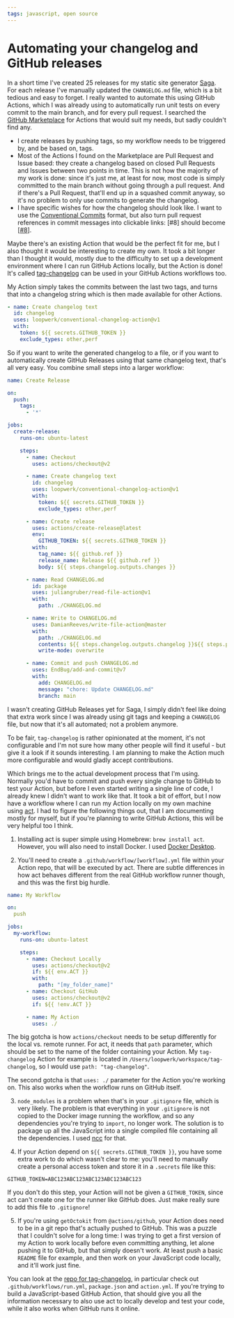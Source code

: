 ```yaml
---
tags: javascript, open source
---
```


# Automating your changelog and GitHub releases
In a short time I've created 25 releases for my static site generator [Saga](https://github.com/loopwerk/Saga). For each release I've manually updated the `CHANGELOG.md` file, which is a bit tedious and easy to forget. I really wanted to automate this using GitHub Actions, which I was already using to automatically run unit tests on every commit to the main branch, and for every pull request. I searched the [GitHub Marketplace](https://github.com/marketplace) for Actions that would suit my needs, but sadly couldn't find any.

- I create releases by pushing tags, so my workflow needs to be triggered by, and be based on, tags.
- Most of the Actions I found on the Marketplace are Pull Request and Issue based: they create a changelog based on closed Pull Requests and Issues between two points in time. This is not how the majority of my work is done: since it's just me, at least for now, most code is simply committed to the main branch without going through a pull request. And if there's a Pull Request, that'll end up in a squashed commit anyway, so it's no problem to only use commits to generate the changelog.
- I have specific wishes for how the changelog should look like. I want to use the [Conventional Commits](https://www.conventionalcommits.org/) format, but also turn pull request references in commit messages into clickable links: [#8] should become [[#8](https://github.com/loopwerk/Saga/pull/8)].

Maybe there's an existing Action that would be the perfect fit for me, but I also thought it would be interesting to create my own. It took a bit longer than I thought it would, mostly due to the difficulty to set up a development environment where I can run GitHub Actions locally, but the Action is done! It's called [tag-changelog](https://github.com/loopwerk/tag-changelog) can be used in your GitHub Actions workflows too.

My Action simply takes the commits between the last two tags, and turns that into a changelog string which is then made available for other Actions. 

```yml
- name: Create changelog text
  id: changelog
  uses: loopwerk/conventional-changelog-action@v1
  with:
    token: ${{ secrets.GITHUB_TOKEN }}
    exclude_types: other,perf
```

So if you want to write the generated changelog to a file, or if you want to automatically create GitHub Releases using that same changelog text, that's all very easy. You combine small steps into a larger workflow:

```yml
name: Create Release

on:
  push:
    tags:
      - '*'

jobs:
  create-release:
    runs-on: ubuntu-latest

    steps:
      - name: Checkout
        uses: actions/checkout@v2

      - name: Create changelog text
        id: changelog
        uses: loopwerk/conventional-changelog-action@v1
        with:
          token: ${{ secrets.GITHUB_TOKEN }}
          exclude_types: other,perf

      - name: Create release
        uses: actions/create-release@latest
        env:
          GITHUB_TOKEN: ${{ secrets.GITHUB_TOKEN }}
        with:
          tag_name: ${{ github.ref }}
          release_name: Release ${{ github.ref }}
          body: ${{ steps.changelog.outputs.changes }}

      - name: Read CHANGELOG.md
        id: package
        uses: juliangruber/read-file-action@v1
        with:
          path: ./CHANGELOG.md

      - name: Write to CHANGELOG.md
        uses: DamianReeves/write-file-action@master
        with:
          path: ./CHANGELOG.md
          contents: ${{ steps.changelog.outputs.changelog }}${{ steps.package.outputs.content }}
          write-mode: overwrite

      - name: Commit and push CHANGELOG.md
        uses: EndBug/add-and-commit@v7
        with:
          add: CHANGELOG.md
          message: "chore: Update CHANGELOG.md"
          branch: main
```

I wasn't creating GitHub Releases yet for Saga, I simply didn't feel like doing that extra work since I was already using git tags and keeping a `CHANGELOG` file, but now that it's all automated; not a problem anymore.

To be fair, `tag-changelog` is rather opinionated at the moment, it's not configurable and I'm not sure how many other people will find it useful - but give it a look if it sounds interesting. I am planning to make the Action much more configurable and would gladly accept contributions.

Which brings me to the actual development process that I'm using. Normally you'd have to commit and push every single change to GitHub to test your Action, but before I even started writing a single line of code, I already knew I didn't want to work like that. It took a bit of effort, but I now have a workflow where I can run my Action locally on my own machine using [act](https://github.com/nektos/act). I had to figure the following things out, that I am documenting mostly for myself, but if you're planning to write GitHub Actions, this will be very helpful too I think.

1. Installing act is super simple using Homebrew: `brew install act`. However, you will also need to install Docker. I used [Docker Desktop](https://www.docker.com/products/docker-desktop).

2. You'll need to create a `.github/workflow/[workflow].yml` file within your Action repo, that will be executed by act. There are subtle differences in how act behaves different from the real GitHub workflow runner though, and this was the first big hurdle.

```yml
name: My Workflow

on:
  push

jobs:
  my-workflow:
    runs-on: ubuntu-latest

    steps:
      - name: Checkout Locally
        uses: actions/checkout@v2
        if: ${{ env.ACT }}
        with:
          path: "[my_folder_name]"
      - name: Checkout GitHub
        uses: actions/checkout@v2
        if: ${{ !env.ACT }}

      - name: My Action
        uses: ./
```

The big gotcha is how `actions/checkout` needs to be setup differently for the local vs. remote runner. For act, it needs that `path` parameter, which should be set to the name of the folder containing your Action. My `tag-changelog` Action for example is located in `/Users/loopwerk/workspace/tag-changelog`, so I would use `path: "tag-changelog"`.

The second gotcha is that `uses: ./` parameter for the Action you're working on. This also works when the workflow runs on GitHub itself.

3. `node_modules` is a problem when that's in your `.gitignore` file, which is very likely. The problem is that everything in your `.gitignore` is not copied to the Docker image running the workflow, and so any dependencies you're trying to `import`, no longer work. The solution is to package up all the JavaScript into a single compiled file containing all the dependencies. I used [ncc](https://github.com/vercel/ncc) for that.

4. If your Action depend on `${{ secrets.GITHUB_TOKEN }}`, you have some extra work to do which wasn't clear to me: you'll need to manually create a personal access token and store it in a `.secrets` file like this:

```
GITHUB_TOKEN=ABC123ABC123ABC123ABC123ABC123
```

If you don't do this step, your Action will not be given a `GITHUB_TOKEN`, since act can't create one for the runner like GitHub does. Just make really sure to add this file to `.gitignore`!

5. If you're using `getOctokit` from `@actions/github`, your Action does need to be in a git repo that's actually pushed to GitHub. This was a puzzle that I couldn't solve for a long time: I was trying to get a first version of my Action to work locally before even committing anything, let alone pushing it to GitHub, but that simply doesn't work. At least push a basic `README` file for example, and then work on your JavaScript code locally, and it'll work just fine.

You can look at the [repo for tag-changelog](https://github.com/loopwerk/tag-changelog), in particular check out `.github/workflows/run.yml`, `package.json` and `action.yml`. If you're trying to build a JavaScript-based GitHub Action, that should give you all the information necessary to also use act to locally develop and test your code, while it also works when GitHub runs it online.
